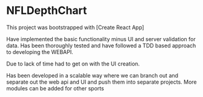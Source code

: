 # NFLDepthChart

This project was bootstrapped with [Create React App]


Have implemented the basic functionality minus UI and server validation for data. 
Has been thoroughly tested and have followed a TDD based approach to developing the WEBAPI.

Due to lack of time had to get on with the UI creation.

Has been developed in a scalable way where we can branch out and separate out the web api and UI and push them into separate projects.
More modules can be added for other sports
